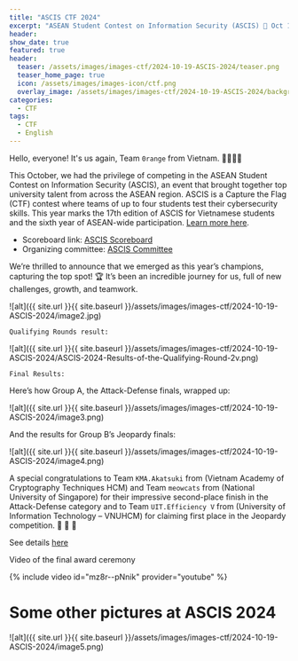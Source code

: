 ```yaml
---
title: "ASCIS CTF 2024"
excerpt: "ASEAN Student Contest on Information Security (ASCIS) 🐻 Oct 19, 2024(Sat) 8:30 a.m.-16:30 p.m. 💻 We’re thrilled to announce that we emerged as this year’s champions, capturing the top spot! 🏆"
header:
show_date: true
featured: true
header:
  teaser: /assets/images/images-ctf/2024-10-19-ASCIS-2024/teaser.png
  teaser_home_page: true
  icon: /assets/images/images-icon/ctf.png
  overlay_image: /assets/images/images-ctf/2024-10-19-ASCIS-2024/background.png
categories:
  - CTF
tags:
  - CTF
  - English
---
```


Hello, everyone! It's us again, Team `0range` from Vietnam. 🐻🐥🐰🎶

This October, we had the privilege of competing in the ASEAN Student Contest on Information Security (ASCIS), an event that brought together top university talent from across the ASEAN region. ASCIS is a Capture the Flag (CTF) contest where teams of up to four students test their cybersecurity skills. This year marks the 17th edition of ASCIS for Vietnamese students and the sixth year of ASEAN-wide participation. [Learn more here](https://ctf.vnisa.org.vn/).

- Scoreboard link: [ASCIS Scoreboard](https://ascis.vn/scoreboard)
- Organizing committee: [ASCIS Committee](https://ascis.vnisa.org.vn/en)

We’re thrilled to announce that we emerged as this year’s champions, capturing the top spot! 🏆 It’s been an incredible journey for us, full of new challenges, growth, and teamwork.

![alt]({{ site.url }}{{ site.baseurl }}/assets/images/images-ctf/2024-10-19-ASCIS-2024/image2.jpg)

`Qualifying Rounds result:`

![alt]({{ site.url }}{{ site.baseurl }}/assets/images/images-ctf/2024-10-19-ASCIS-2024/ASCIS-2024-Results-of-the-Qualifying-Round-2v.png)

`Final Results:`

Here’s how Group A, the Attack-Defense finals, wrapped up:

![alt]({{ site.url }}{{ site.baseurl }}/assets/images/images-ctf/2024-10-19-ASCIS-2024/image3.png)

And the results for Group B’s Jeopardy finals:

![alt]({{ site.url }}{{ site.baseurl }}/assets/images/images-ctf/2024-10-19-ASCIS-2024/image4.png)

A special congratulations to Team `KMA.Akatsuki` from (Vietnam Academy of Cryptography Techniques HCM) and Team `meowcats` from (National University of Singapore) for their impressive second-place finish in the Attack-Defense category and to Team `UIT.Efficiency V` from (University of Information Technology – VNUHCM) for claiming first place in the Jeopardy competition. 💖 💖 💖

See details [here](https://ascis.vnisa.org.vn/en/results-of-the-final-round-of-asean-student-contest-on-information-security-2024/)

Video of the final award ceremony

{% include video id="mz8r--pNnik" provider="youtube" %}

# Some other pictures at ASCIS 2024

![alt]({{ site.url }}{{ site.baseurl }}/assets/images/images-ctf/2024-10-19-ASCIS-2024/image5.png)





